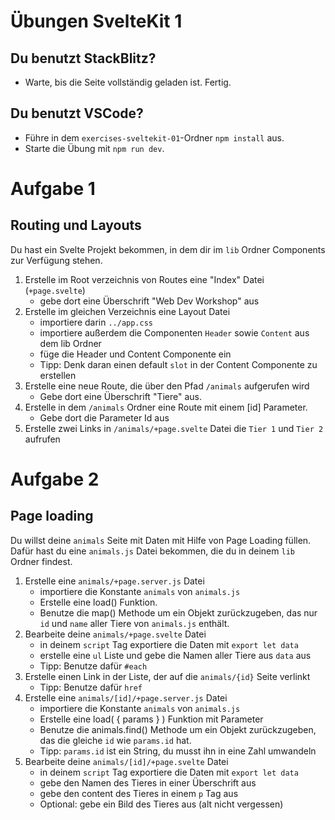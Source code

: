 # Übungen SvelteKit 1

## Du benutzt StackBlitz?

- Warte, bis die Seite vollständig geladen ist. Fertig.

## Du benutzt VSCode?

- Führe in dem `exercises-sveltekit-01`-Ordner `npm install` aus.
- Starte die Übung mit `npm run dev`.

# Aufgabe 1

## Routing und Layouts
Du hast ein Svelte Projekt bekommen, in dem dir im `lib` Ordner Components zur Verfügung stehen.

1. Erstelle im Root verzeichnis von Routes eine "Index" Datei (`+page.svelte`)
   - gebe dort eine Überschrift "Web Dev Workshop" aus
2. Erstelle im gleichen Verzeichnis eine Layout Datei
   - importiere darin `../app.css`
   - importiere außerdem die Componenten `Header` sowie `Content` aus dem lib Ordner
   - füge die Header und Content Componente ein
   - Tipp: Denk daran einen default `slot` in der Content Componente zu erstellen
3. Erstelle eine neue Route, die über den Pfad `/animals` aufgerufen wird
   - Gebe dort eine Überschrift "Tiere" aus.
4. Erstelle in dem `/animals` Ordner eine Route mit einem [id] Parameter.
   - Gebe dort die Parameter Id aus
5. Erstelle zwei Links in `/animals/+page.svelte` Datei die `Tier 1` und `Tier 2` aufrufen


# Aufgabe 2

## Page loading

Du willst deine `animals` Seite mit Daten mit Hilfe von Page Loading füllen. Dafür hast du eine `animals.js` Datei bekommen, die du in deinem `lib` Ordner findest.

1. Erstelle eine `animals/+page.server.js` Datei
   - importiere die Konstante `animals` von `animals.js`
   - Erstelle eine load() Funktion. 
   - Benutze die map() Methode um ein Objekt zurückzugeben, das nur `id` und `name` aller Tiere von `animals.js` enthält. 
2. Bearbeite deine `animals/+page.svelte` Datei
   - in deinem `script` Tag exportiere die Daten mit `export let data`
   - erstelle eine `ul` Liste und gebe die Namen aller Tiere aus `data` aus
   - Tipp: Benutze dafür `#each` 
3. Erstelle einen Link in der Liste, der auf die `animals/{id}` Seite verlinkt 
   - Tipp: Benutze dafür `href`
4. Erstelle eine `animals/[id]/+page.server.js` Datei
   - importiere die Konstante `animals` von `animals.js`
   - Erstelle eine load( { params } ) Funktion mit Parameter
   - Benutze die animals.find() Methode um ein Objekt zurückzugeben, das die gleiche `id` wie `params.id` hat.
   - Tipp: `params.id` ist ein String, du musst ihn in eine Zahl umwandeln
5. Bearbeite deine `animals/[id]/+page.svelte` Datei
   - in deinem `script` Tag exportiere die Daten mit `export let data`
   - gebe den Namen des Tieres in einer Überschrift aus
   - gebe den content des Tieres in einem `p` Tag aus
   - Optional: gebe ein Bild des Tieres aus (alt nicht vergessen)